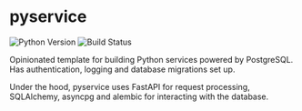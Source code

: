 # pyservice

![Python Version](https://img.shields.io/badge/python-3.13-blue.svg)
![Build Status](https://github.com/denk-solutions/pyservice/workflows/test/badge.svg)

Opinionated template for building Python services powered by PostgreSQL. Has authentication, logging and database migrations set up.

Under the hood, pyservice uses FastAPI for request processing, SQLAlchemy, asyncpg and alembic for interacting with the database.

